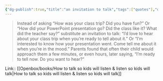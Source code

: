 ```yaml
---
{"dg-publish":true,"title":"an invitation to talk","tags":["quotes"],"date":"2023-10-21T16:57:54+04:00","modified_at":"2023-11-06T21:50:16+04:00","alias":"an invitation to talk","dg-path":"/quotes/202310211657.md","permalink":"/quotes/202310211657/","dgPassFrontmatter":true}
---
```



> Instead of asking “How was your class trip? Did you have fun?” Or “How did your PowerPoint presentation go? Did the class like it? What did the teacher say?” substitute an invitation to talk: “I’d love to hear about your class trip when you’re ready to tell about it.” Or “I’m interested to know how your presentation went. Come tell me about it when you’re in the mood.” Parents found that often their child would approach them a few minutes, or even hours, later saying, “I’m ready to tell now. Do you want to hear?”

Link:: [[Openbox/books/How to talk so kids will listen & listen so kids will talk|How to talk so kids will listen & listen so kids will talk]]
